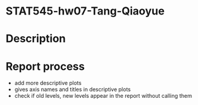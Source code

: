 # STAT545-hw07-Tang-Qiaoyue

# Description

# Report process
- add more descriptive plots
- gives axis names and titles in descriptive plots
- check if old levels, new levels appear in the report without calling them